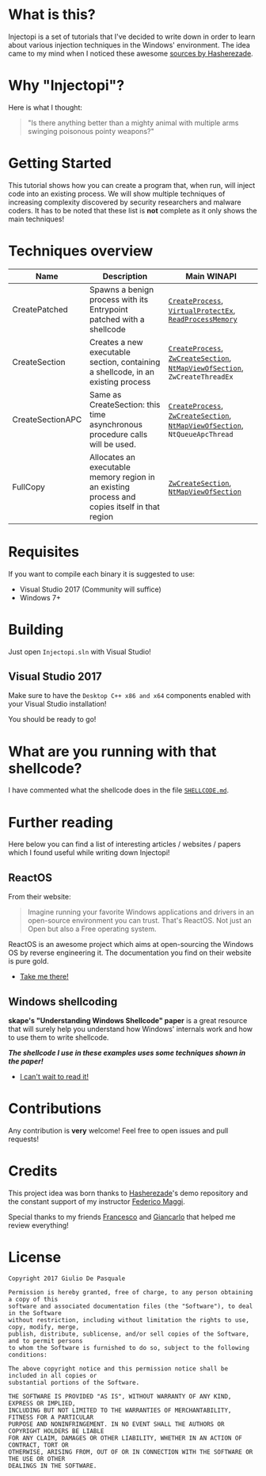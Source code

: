 # What is this?
Injectopi is a set of tutorials that I've decided to write down in order to learn about various injection techniques in the Windows' environment. The idea came to my mind when I noticed these awesome [sources by Hasherezade][Hasherezade demo].

# Why "Injectopi"?
Here is what I thought:
> "Is there anything better than a mighty animal with multiple arms swinging poisonous pointy weapons?"

# Getting Started
This tutorial shows how you can create a program that, when run, will inject code into an existing process.
We will show multiple techniques of increasing complexity discovered by security researchers and malware coders.
It has to be noted that these list is **not** complete as it only shows the main techniques!

# Techniques overview
| Name | Description  | Main WINAPI |
|------------------|------------------------------------------------------------------------------------------|-------------|
| CreatePatched | Spawns a benign process with its Entrypoint patched with a shellcode | [`CreateProcess`][CreateProcess], [`VirtualProtectEx`][VirtualProtectEx], [`ReadProcessMemory`][ReadProcessMemory] | 
| CreateSection | Creates a new executable section, containing a shellcode, in an existing process | [`CreateProcess`][CreateProcess], [`ZwCreateSection`][ZwCreateSection], [`NtMapViewOfSection`][NtMapViewOfSection], `ZwCreateThreadEx` | 
| CreateSectionAPC | Same as CreateSection: this time asynchronous procedure calls will be used.  | [`CreateProcess`][CreateProcess], [`ZwCreateSection`][ZwCreateSection], [`NtMapViewOfSection`][NtMapViewOfSection], `NtQueueApcThread` | 
| FullCopy | Allocates an executable memory region in an existing process and copies itself in that region  | [`ZwCreateSection`][ZwCreateSection], [`NtMapViewOfSection`][NtMapViewOfSection] | 

# Requisites
If you want to compile each binary it is suggested to use:
 
* Visual Studio 2017 (Community will suffice)
* Windows 7+

# Building
Just open `Injectopi.sln` with Visual Studio!

## Visual Studio 2017
Make sure to have the `Desktop C++ x86 and x64` components enabled with your Visual Studio installation!

You should be ready to go!

# What are you running with that shellcode?
I have commented what the shellcode does in the file [`SHELLCODE.md`](SHELLCODE.md).

# Further reading
Here below you can find a list of interesting articles / websites / papers which I found useful while writing down Injectopi!

## ReactOS
From their website:
> Imagine running your favorite Windows applications and drivers in an open-source environment you can trust. That's ReactOS. Not just an Open but also a Free operating system.

ReactOS is an awesome project which aims at open-sourcing the Windows OS by reverse engineering it. 
The documentation you find on their website is pure gold.

* [Take me there!][ReactOS]

## Windows shellcoding
**skape's "Understanding Windows Shellcode" paper** is a great resource that will surely help you understand how Windows' internals work and how to use them to write shellcode.

***The shellcode I use in these examples uses some techniques shown in the paper!***

* [I can't wait to read it!][skape]
# Contributions

Any contribution is **very** welcome! Feel free to open issues and pull requests!

# Credits

This project idea was born thanks to [Hasherezade][Hasherezade]'s demo repository and the constant support of my instructor [Federico Maggi](mailto:federico@maggi.cc).

Special thanks to my friends [Francesco][Francesco] and [Giancarlo][Giancarlo] that helped me review everything!


# License
```
Copyright 2017 Giulio De Pasquale

Permission is hereby granted, free of charge, to any person obtaining a copy of this 
software and associated documentation files (the "Software"), to deal in the Software 
without restriction, including without limitation the rights to use, copy, modify, merge, 
publish, distribute, sublicense, and/or sell copies of the Software, and to permit persons 
to whom the Software is furnished to do so, subject to the following conditions:

The above copyright notice and this permission notice shall be included in all copies or 
substantial portions of the Software.

THE SOFTWARE IS PROVIDED "AS IS", WITHOUT WARRANTY OF ANY KIND, EXPRESS OR IMPLIED, 
INCLUDING BUT NOT LIMITED TO THE WARRANTIES OF MERCHANTABILITY, FITNESS FOR A PARTICULAR 
PURPOSE AND NONINFRINGEMENT. IN NO EVENT SHALL THE AUTHORS OR COPYRIGHT HOLDERS BE LIABLE 
FOR ANY CLAIM, DAMAGES OR OTHER LIABILITY, WHETHER IN AN ACTION OF CONTRACT, TORT OR 
OTHERWISE, ARISING FROM, OUT OF OR IN CONNECTION WITH THE SOFTWARE OR THE USE OR OTHER 
DEALINGS IN THE SOFTWARE.
```
[Hasherezade]: https://github.com/hasherezade
[Hasherezade demo]: https://github.com/hasherezade/demos
[ReactOS]: https://doxygen.reactos.org/index.html
[skape]: http://www.hick.org/code/skape/papers/win32-shellcode.pdf
[Francesco]: https://github.com/francescorinaldi
[Giancarlo]: https://github.com/giancarlocolaci

[CreateProcess]: https://msdn.microsoft.com/en-us/library/windows/desktop/ms682425(v=vs.85).aspx
[ReadProcessMemory]: https://msdn.microsoft.com/en-us/library/windows/desktop/ms680553(v=vs.85).aspx
[VirtualProtectEx]: https://msdn.microsoft.com/en-us/library/windows/desktop/aa366899(v=vs.85).aspx
[ZwCreateSection]: https://msdn.microsoft.com/en-us/library/windows/hardware/ff566428(v=vs.85).aspx
[NtMapViewOfSection]: https://msdn.microsoft.com/en-us/library/windows/hardware/ff556551(v=vs.85).aspx